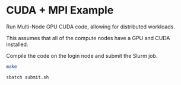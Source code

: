 # CUDA + MPI Example

Run Multi-Node GPU CUDA code, allowing for distributed workloads.

This assumes that all of the compute nodes have a GPU and CUDA installed.

Compile the code on the login node and submit the Slurm job.

```sh
make

sbatch submit.sh
```
